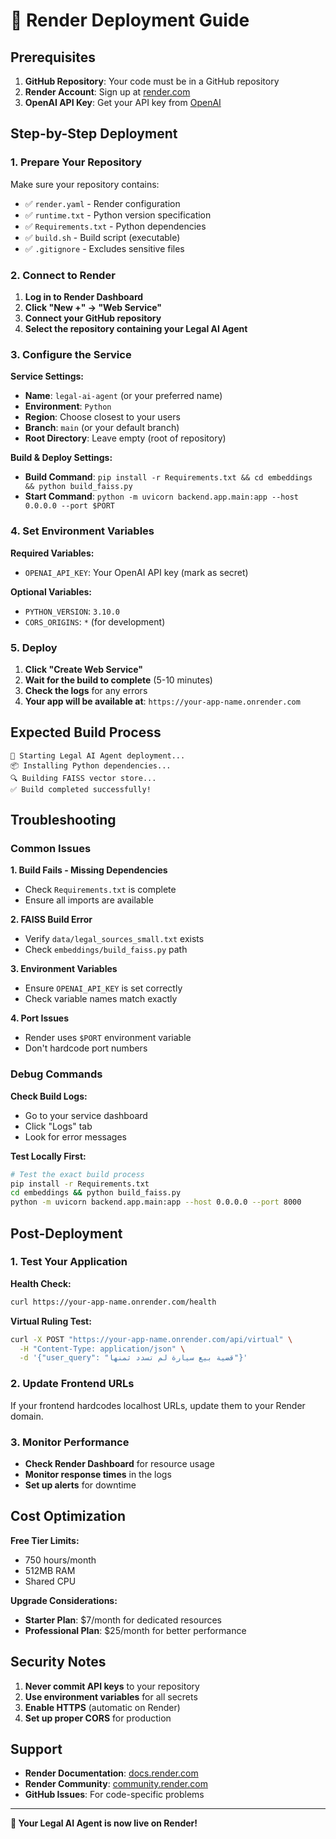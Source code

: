 # 🚀 Render Deployment Guide

## Prerequisites

1. **GitHub Repository**: Your code must be in a GitHub repository
2. **Render Account**: Sign up at [render.com](https://render.com)
3. **OpenAI API Key**: Get your API key from [OpenAI](https://platform.openai.com/api-keys)

## Step-by-Step Deployment

### 1. Prepare Your Repository

Make sure your repository contains:
- ✅ `render.yaml` - Render configuration
- ✅ `runtime.txt` - Python version specification
- ✅ `Requirements.txt` - Python dependencies
- ✅ `build.sh` - Build script (executable)
- ✅ `.gitignore` - Excludes sensitive files

### 2. Connect to Render

1. **Log in to Render Dashboard**
2. **Click "New +" → "Web Service"**
3. **Connect your GitHub repository**
4. **Select the repository containing your Legal AI Agent**

### 3. Configure the Service

**Service Settings:**
- **Name**: `legal-ai-agent` (or your preferred name)
- **Environment**: `Python`
- **Region**: Choose closest to your users
- **Branch**: `main` (or your default branch)
- **Root Directory**: Leave empty (root of repository)

**Build & Deploy Settings:**
- **Build Command**: `pip install -r Requirements.txt && cd embeddings && python build_faiss.py`
- **Start Command**: `python -m uvicorn backend.app.main:app --host 0.0.0.0 --port $PORT`

### 4. Set Environment Variables

**Required Variables:**
- `OPENAI_API_KEY`: Your OpenAI API key (mark as secret)

**Optional Variables:**
- `PYTHON_VERSION`: `3.10.0`
- `CORS_ORIGINS`: `*` (for development)

### 5. Deploy

1. **Click "Create Web Service"**
2. **Wait for the build to complete** (5-10 minutes)
3. **Check the logs** for any errors
4. **Your app will be available at**: `https://your-app-name.onrender.com`

## Expected Build Process

```
🚀 Starting Legal AI Agent deployment...
📦 Installing Python dependencies...
🔍 Building FAISS vector store...
✅ Build completed successfully!
```

## Troubleshooting

### Common Issues

**1. Build Fails - Missing Dependencies**
- Check `Requirements.txt` is complete
- Ensure all imports are available

**2. FAISS Build Error**
- Verify `data/legal_sources_small.txt` exists
- Check `embeddings/build_faiss.py` path

**3. Environment Variables**
- Ensure `OPENAI_API_KEY` is set correctly
- Check variable names match exactly

**4. Port Issues**
- Render uses `$PORT` environment variable
- Don't hardcode port numbers

### Debug Commands

**Check Build Logs:**
- Go to your service dashboard
- Click "Logs" tab
- Look for error messages

**Test Locally First:**
```bash
# Test the exact build process
pip install -r Requirements.txt
cd embeddings && python build_faiss.py
python -m uvicorn backend.app.main:app --host 0.0.0.0 --port 8000
```

## Post-Deployment

### 1. Test Your Application

**Health Check:**
```bash
curl https://your-app-name.onrender.com/health
```

**Virtual Ruling Test:**
```bash
curl -X POST "https://your-app-name.onrender.com/api/virtual" \
  -H "Content-Type: application/json" \
  -d '{"user_query": "قضية بيع سيارة لم تسدد ثمنها"}'
```

### 2. Update Frontend URLs

If your frontend hardcodes localhost URLs, update them to your Render domain.

### 3. Monitor Performance

- **Check Render Dashboard** for resource usage
- **Monitor response times** in the logs
- **Set up alerts** for downtime

## Cost Optimization

**Free Tier Limits:**
- 750 hours/month
- 512MB RAM
- Shared CPU

**Upgrade Considerations:**
- **Starter Plan**: $7/month for dedicated resources
- **Professional Plan**: $25/month for better performance

## Security Notes

1. **Never commit API keys** to your repository
2. **Use environment variables** for all secrets
3. **Enable HTTPS** (automatic on Render)
4. **Set up proper CORS** for production

## Support

- **Render Documentation**: [docs.render.com](https://docs.render.com)
- **Render Community**: [community.render.com](https://community.render.com)
- **GitHub Issues**: For code-specific problems

---

**🎉 Your Legal AI Agent is now live on Render!**
